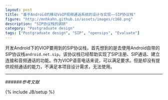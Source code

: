```yaml
---
layout: post
title: "基于Android的移动VoIP视频通话系统的设计与实现——SIP协议栈"
figure: "http://mnhkahn.github.io/assets/images/c168.png"
description: "SIP协议栈的调研"
category: "Postgraduate design"
tags: ["Postgraduate design", "SIP", "opensips", "Evaluate"]
---
```


开发Android下的VIOP要用到的SIP协议栈，首先想到的是去使用Android自带的SIP协议栈`android.net.sip`。该协议栈已经帮助实现了SIP注册、SIP通话、建立连接和音频通话的功能。作为VIOP语音电话来说，可以满足要求。但是却没有提供视频通话的能力，不满足本项目设计需求，无法使用。



---
######*参考文献*


{% include JB/setup %}
